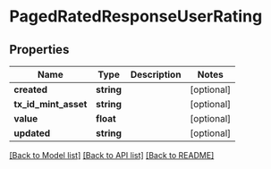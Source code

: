 # PagedRatedResponseUserRating

## Properties
Name | Type | Description | Notes
------------ | ------------- | ------------- | -------------
**created** | **string** |  | [optional] 
**tx_id_mint_asset** | **string** |  | [optional] 
**value** | **float** |  | [optional] 
**updated** | **string** |  | [optional] 

[[Back to Model list]](../README.md#documentation-for-models) [[Back to API list]](../README.md#documentation-for-api-endpoints) [[Back to README]](../README.md)


